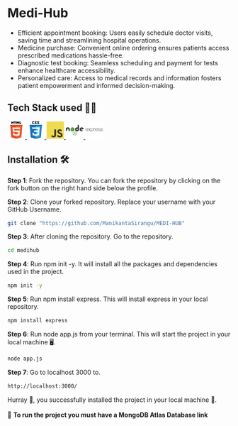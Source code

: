 # Medi-Hub
- Efficient appointment booking: Users easily schedule doctor visits, saving time and streamlining hospital operations.
- Medicine purchase: Convenient online ordering ensures patients access prescribed medications hassle-free.
- Diagnostic test booking: Seamless scheduling and payment for tests enhance healthcare accessibility.
- Personalized care: Access to medical records and information fosters patient empowerment and informed decision-making.
## Tech Stack used 👨‍💻
<p align="left"> 
  <a href="https://www.w3.org/html/" target="_blank"> <img src="https://raw.githubusercontent.com/devicons/devicon/master/icons/html5/html5-original-wordmark.svg" alt="html5" width="40" height="40"/> <a href="https://www.w3schools.com/css/" target="_blank"> <img src="https://raw.githubusercontent.com/devicons/devicon/master/icons/css3/css3-original-wordmark.svg" alt="css3" width="40" height="40"/> </a></a><a href="https://developer.mozilla.org/en-US/docs/Web/JavaScript" target="_blank"> <img src="https://raw.githubusercontent.com/devicons/devicon/master/icons/javascript/javascript-original.svg" alt="javascript" width="40" height="40"/> </a><a href="https://nodejs.org" target="_blank"> <img src="https://raw.githubusercontent.com/devicons/devicon/master/icons/nodejs/nodejs-original-wordmark.svg" alt="nodejs" width="40" height="40"/> </a> <a href="https://expressjs.com" target="_blank"> <img src="https://raw.githubusercontent.com/devicons/devicon/master/icons/express/express-original-wordmark.svg" alt="express" width="40" height="40"/> </a> 

## Installation 🛠️
**Step 1**: Fork the repository. You can fork the repository by clicking on the fork button on the right hand side below the profile.<br> 
  
  **Step 2**: Clone your forked repository. Replace your username with your GitHub Username. 
  
  ```sh
git clone "https://github.com/ManikantaSirangu/MEDI-HUB"
``` 
  **Step 3**: After cloning the repository. Go to the repository. 
  
  ```sh
cd medihub
``` 
  **Step 4**: Run npm init -y. It will install all the packages and dependencies used in the project. 
  
  ```sh
npm init -y 
```
  **Step 5**: Run npm install express. This will install express in your local repository.  
  
  ```sh
npm install express 
``` 
 **Step 6**: Run node app.js from your terminal. This will start the project in your local machine 🖥️. 
  
  ```sh
 node app.js
```  

 **Step 7**: Go to localhost 3000 to. 
  
  ```sh
 http://localhost:3000/
``` 
Hurray 🥳, you successfully installed the project in your local machine 🎉.  
  <br> 
  🚨 **To run the project you must have a MongoDB Atlas Database link** 
